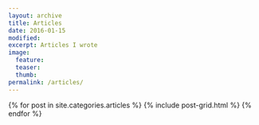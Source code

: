 ```yaml
---
layout: archive
title: Articles
date: 2016-01-15
modified:
excerpt: Articles I wrote
image:
  feature:
  teaser:
  thumb:
permalink: /articles/
---
```


<div class="tiles">
{% for post in site.categories.articles %}
  {% include post-grid.html %}
{% endfor %}
</div><!-- /.tiles -->
